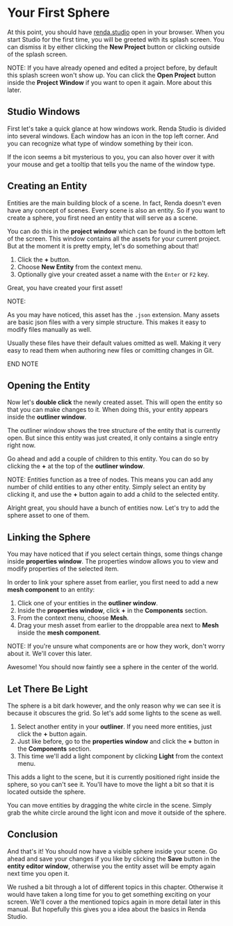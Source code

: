 # Your First Sphere

At this point, you should have [renda.studio](https://renda.studio/) open in
your browser. When you start Studio for the first time, you will be greeted with
its splash screen. You can dismiss it by either clicking the **New Project**
button or clicking outside of the splash screen.

NOTE: If you have already opened and edited a project before, by default this
splash screen won't show up. You can click the **Open Project** button inside
the **Project Window** if you want to open it again. More about this later.

## Studio Windows

First let's take a quick glance at how windows work. Renda Studio is divided
into several windows. Each window has an icon in the top left corner. And you
can recognize what type of window something by their icon.

If the icon seems a bit mysterious to you, you can also hover over it with your
mouse and get a tooltip that tells you the name of the window type.

## Creating an Entity

Entities are the main building block of a scene. In fact, Renda doesn't even
have any concept of scenes. Every scene is also an entity. So if you want to
create a sphere, you first need an entity that will serve as a scene.

You can do this in the **project window** which can be found in the bottom left
of the screen. This window contains all the assets for your current project. But
at the moment it is pretty empty, let's do something about that!

1. Click the **+** button.
2. Choose **New Entity** from the context menu.
3. Optionally give your created asset a name with the `Enter` or `F2` key.

Great, you have created your first asset!

NOTE:

As you may have noticed, this asset has the `.json` extension. Many assets are
basic json files with a very simple structure. This makes it easy to modify
files manually as well.

Usually these files have their default values omitted as well. Making it very
easy to read them when authoring new files or comitting changes in Git.

END NOTE

## Opening the Entity

Now let's **double click** the newly created asset. This will open the entity so
that you can make changes to it. When doing this, your entity appears inside the
**outliner window**.

The outliner window shows the tree structure of the entity that is currently
open. But since this entity was just created, it only contains a single entry
right now.

Go ahead and add a couple of children to this entity. You can do so by clicking
the **+** at the top of the **outliner window**.

NOTE: Entities function as a tree of nodes. This means you can add any number of
child entities to any other entity. Simply select an entity by clicking it, and
use the **+** button again to add a child to the selected entity.

Alright great, you should have a bunch of entities now. Let's try to add the
sphere asset to one of them.

## Linking the Sphere

You may have noticed that if you select certain things, some things change
inside **properties window**. The properties window allows you to view and
modify properties of the selected item.

In order to link your sphere asset from earlier, you first need to add a new
**mesh component** to an entity:

1. Click one of your entities in the **outliner window**.
2. Inside the **properties window**, click **+** in the **Components** section.
3. From the context menu, choose **Mesh**.
4. Drag your mesh asset from earlier to the droppable area next to **Mesh**
   inside the **mesh component**.

NOTE: If you're unsure what components are or how they work, don't worry about
it. We'll cover this later.

Awesome! You should now faintly see a sphere in the center of the world.

## Let There Be Light

The sphere is a bit dark however, and the only reason why we can see it is
because it obscures the grid. So let's add some lights to the scene as well.

1. Select another entity in your **outliner**. If you need more entities, just
   click the **+** button again.
2. Just like before, go to the **properties window** and click the **+** button
   in the **Components** section.
3. This time we'll add a light component by clicking **Light** from the context
   menu.

This adds a light to the scene, but it is currently positioned right inside the
sphere, so you can't see it. You'll have to move the light a bit so that it is
located outside the sphere.

You can move entities by dragging the white circle in the scene. Simply grab the
white circle around the light icon and move it outside of the sphere.

## Conclusion

And that's it! You should now have a visible sphere inside your scene. Go ahead
and save your changes if you like by clicking the **Save** button in the
**entity editor window**, otherwise you the entity asset will be empty again
next time you open it.

We rushed a bit through a lot of different topics in this chapter. Otherwise it
would have taken a long time for you to get something exciting on your screen.
We'll cover a the mentioned topics again in more detail later in this manual.
But hopefully this gives you a idea about the basics in Renda Studio.
